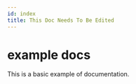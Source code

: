 ```yaml
---
id: index
title: This Doc Needs To Be Edited
---
```


# example docs

This is a basic example of documentation.
